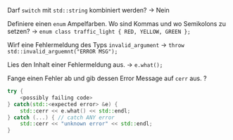 Darf `switch` mit `std::string` kombiniert werden? -> Nein
<!--SR:!2024-09-23,51,310-->

Definiere einen `enum` Ampelfarben. Wo sind Kommas und wo Semikolons zu setzen? -> `enum class traffic_light { RED, YELLOW, GREEN };`
<!--SR:!2024-10-06,63,310-->

Wirf eine Fehlermeldung des Typs `invalid_argument` -> `throw std::invalid_arguemnt("ERROR MSG");`
<!--SR:!2024-09-28,56,314-->

Lies den Inhalt einer Fehlermeldung aus. -> `e.what();`
<!--SR:!2024-10-11,63,327-->

Fange einen Fehler ab und gib dessen Error Message auf `cerr` aus.
?
```cpp
try {
	<possibly failing code>
} catch(std::<expected error> &e) {
	std::cerr << e.what() << std::endl;
} catch (...) { // catch ANY error
	std::cerr << "unknown error" << std::endl;
}
```

<!--SR:!2024-10-19,64,332-->
